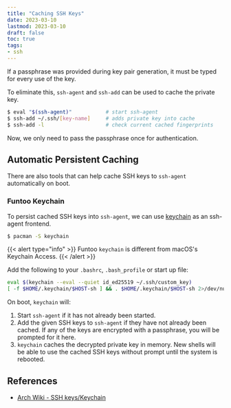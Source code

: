 ```yaml
---
title: "Caching SSH Keys"
date: 2023-03-10
lastmod: 2023-03-10
draft: false
toc: true
tags:
- ssh
---
```


If a passphrase was provided during key pair generation, it must be typed for every use of the key.

To eliminate this, `ssh-agent` and `ssh-add` can be used to cache the private key.

```bash
$ eval "$(ssh-agent)" 			# start ssh-agent
$ ssh-add ~/.ssh/[key-name] 	# adds private key into cache
$ ssh-add -l 					# check current cached fingerprints
```

Now, we only need to pass the passphrase once for authentication.

## Automatic Persistent Caching
There are also tools that can help cache SSH keys to `ssh-agent` automatically on boot.

### Funtoo Keychain
To persist cached SSH keys into `ssh-agent`, we can use [keychain](https://github.com/funtoo/keychain) as an ssh-agent frontend.

```bash
$ pacman -S keychain
```

{{< alert type="info" >}}
Funtoo `keychain` is different from macOS's Keychain Access.
{{< /alert >}}

Add the following to your `.bashrc`, `.bash_profile` or start up file:

```bash
eval $(keychain --eval --quiet id_ed25519 ~/.ssh/custom_key)
[ -f $HOME/.keychain/$HOST-sh ] && . $HOME/.keychain/$HOST-sh 2>/dev/null
```

On boot, `keychain` will:

1. Start `ssh-agent` if it has not already been started.
2. Add the given SSH keys to `ssh-agent` if they have not already been cached.
   If any of the keys are encrypted with a passphrase, you will be prompted for
   it here.
3. `keychain` caches the decrypted private key in memory. New shells will be
   able to use the cached SSH keys without prompt until the system is rebooted.

## References
- [Arch Wiki - SSH keys/Keychain](https://wiki.archlinux.org/title/SSH_keys#Keychain)
